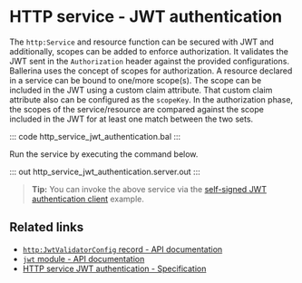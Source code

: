 # HTTP service - JWT authentication

The `http:Service` and resource function can be secured with JWT and additionally, scopes can be added to enforce authorization. It validates the JWT sent in the `Authorization` header against the provided configurations. Ballerina uses the concept of scopes for authorization. A resource declared in a service can be bound to one/more scope(s). The scope can be included in the JWT using a custom claim attribute. That custom claim attribute also can be configured as the `scopeKey`. In the authorization phase, the scopes of the service/resource are compared against the scope included in the JWT for at least one match between the two sets.

::: code http_service_jwt_authentication.bal :::

Run the service by executing the command below.

::: out http_service_jwt_authentication.server.out :::

>**Tip:** You can invoke the above service via the [self-signed JWT authentication client](/learn/by-example/http-client-self-signed-jwt-authentication) example.

## Related links
- [`http:JwtValidatorConfig` record - API documentation](https://lib.ballerina.io/ballerina/http/latest/records/JwtValidatorConfig)
- [`jwt` module - API documentation](https://lib.ballerina.io/ballerina/jwt/latest/)
- [HTTP service JWT authentication - Specification](/spec/http/#9113-listener---jwt-auth)
